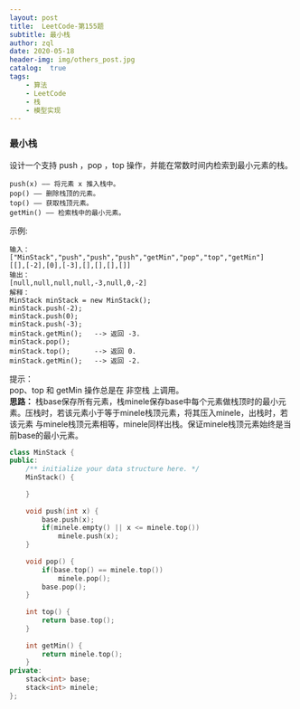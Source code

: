 ```yaml
---
layout: post
title:  LeetCode-第155题
subtitle: 最小栈
author: zql
date: 2020-05-18
header-img: img/others_post.jpg
catalog:  true
tags:
    - 算法
    - LeetCode
    - 栈
    - 模型实现
---
```

### 最小栈  
设计一个支持 push ，pop ，top 操作，并能在常数时间内检索到最小元素的栈。  
```
push(x) —— 将元素 x 推入栈中。
pop() —— 删除栈顶的元素。
top() —— 获取栈顶元素。
getMin() —— 检索栈中的最小元素。
```
示例:  
```
输入：
["MinStack","push","push","push","getMin","pop","top","getMin"]
[[],[-2],[0],[-3],[],[],[],[]]
输出：
[null,null,null,null,-3,null,0,-2]  
解释：
MinStack minStack = new MinStack();
minStack.push(-2);
minStack.push(0);
minStack.push(-3);
minStack.getMin();   --> 返回 -3.
minStack.pop();
minStack.top();      --> 返回 0.
minStack.getMin();   --> 返回 -2.
```
提示：  
pop、top 和 getMin 操作总是在 非空栈 上调用。  
**思路：**  栈base保存所有元素，栈minele保存base中每个元素做栈顶时的最小元素。压栈时，若该元素小于等于minele栈顶元素，将其压入minele，出栈时，若该元素
与minele栈顶元素相等，minele同样出栈。保证minele栈顶元素始终是当前base的最小元素。  
```c++
class MinStack {
public:
    /** initialize your data structure here. */
    MinStack() {
        
    }
    
    void push(int x) {
        base.push(x);
        if(minele.empty() || x <= minele.top())
            minele.push(x);
    }
    
    void pop() {
        if(base.top() == minele.top())
            minele.pop();
        base.pop();
    }
    
    int top() {
        return base.top();
    }
    
    int getMin() {
        return minele.top();
    }
private:
    stack<int> base;
    stack<int> minele;
};
```
